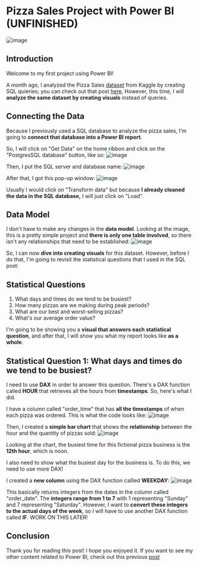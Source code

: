 # Pizza Sales Project with Power BI (UNFINISHED)

![image](https://user-images.githubusercontent.com/112503726/204071711-67ca7787-bdb3-4bd0-805c-a99dbf820071.png)

## Introduction
Welcome to my first project using Power BI! 

A month ago, I analyzed the Pizza Sales [dataset](https://www.kaggle.com/datasets/shilongzhuang/pizza-sales) from Kaggle by creating SQL quieries; you can check out that post [here](https://medium.com/@dylanhgs/analyzing-pizza-sales-using-sql-1550fb7a93de). However, this time, I will **analyze the same dataset by creating visuals** instead of queries. 

## Connecting the Data 
Because I previously used a SQL database to analyze the pizza sales, I'm going to **connect that database into a Power BI report**. 

So, I will click on "Get Data" on the home ribbon and click on the "PostgresSQL database" button, like so:
![image](https://user-images.githubusercontent.com/112503726/204120902-b1d05997-357b-4684-8f36-42adc48ae668.png)

Then, I put the SQL server and database name:
![image](https://user-images.githubusercontent.com/112503726/204120934-c8eb400a-34c1-4859-8f03-6915f3f44003.png)

After that, I got this pop-up window:
![image](https://user-images.githubusercontent.com/112503726/204121034-9f842dcd-528f-4317-8118-7eb35e09c763.png)

Usually I would click on "Transform data" but because **I already cleaned the data in the SQL database,** I will just click on "Load".

## Data Model
I don't have to make any changes in the **data model**. Looking at the image, this is a pretty simple project and **there is only one table involved**, so there isn't any relationships that need to be established:
![image](https://user-images.githubusercontent.com/112503726/204121170-08ca2a57-b3b9-4470-ae0c-69d719d445b7.png)

So, I can now **dive into creating visuals** for this dataset. However, before I do that, I'm going to revisit the statistical questions that I used in the SQL post:
## Statistical Questions
1. What days and times do we tend to be busiest?
2. How many pizzas are we making during peak periods?
3. What are our best and worst-selling pizzas?
4. What's our average order value?

I'm going to be showing you a **visual that answers each statistical question**, and after that, I will show you what my report looks like **as a whole**.

## Statistical Question 1: What days and times do we tend to be busiest?
I need to use **DAX** in order to answer this question. There's a DAX function called **HOUR** that retrieves all the hours from **timestamps**. So, here's what I did.

I have a column called "order_time" that has **all the timestamps** of when each pizza was ordered. This is what the code looks like:
![image](https://user-images.githubusercontent.com/112503726/204455298-764d92a3-6eeb-4492-ae0d-b872ac719336.png)

Then, I created a **simple bar chart** that shows the **relationship** between the hour and the quantity of pizzas sold:
![image](https://user-images.githubusercontent.com/112503726/204456915-40459465-5b4d-41c6-a485-240e487bd1ae.png)

Looking at the chart, the busiest time for this fictional pizza business is the **12th hour**, which is noon.

I also need to show what the busiest day for the business is. To do this, we need to use more DAX!

I created a **new column** using the DAX function callled **WEEKDAY**:
![image](https://user-images.githubusercontent.com/112503726/205429230-35899fb9-55e3-45b5-8ae2-ba6baaa72579.png)

This basically returns integers from the dates in the column called "order_date". The **integers range from 1 to 7** with 1 representing "Sunday" and 7 representing "Saturday". However, I want to **convert these integers to the actual days of the week**, so I will have to use another DAX function called **IF**. WORK ON THIS LATER! 

## Conclusion
Thank you for reading this post! I hope you enjoyed it. If you want to see my other content related to Power BI, check out this previous [post](https://medium.com/@dylanhgs/what-is-power-bi-4af26ec0a9cd)
